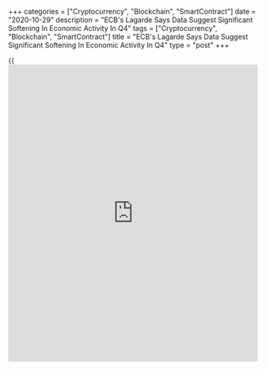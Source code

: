 +++
categories = ["Cryptocurrency", "Blockchain", "SmartContract"]
date = "2020-10-29"
description = "ECB's Lagarde Says Data Suggest Significant Softening In Economic Activity In Q4"
tags = ["Cryptocurrency", "Blockchain", "SmartContract"]
title = "ECB's Lagarde Says Data Suggest Significant Softening In Economic Activity In Q4"
type = "post"
+++

{{<iframe id="large-banner" src="https://www.bounty.group/#slide=2.0" width="100%" height="600" scrolling="no" style="border: 0px solid rgb(216, 221, 230); border-radius: 3px;">}}

European Central Bank President Christine Lagarde on Thursday hinted at
a move by the central bank in December as the risks are clearly tilted
to the downside due to a resurgence in the [coronavirus][1] infections
that is going to significantly hurt economic activity in the euro area
in the fourth quarter of this year.

"Incoming information signals that the euro area economic recovery is
losing momentum more rapidly than expected, after a strong, yet partial
and uneven, rebound in economic activity over the summer months,"
Lagarde said in her introductory statement during the post decision
press conference.

"The rise in COVID-19 cases and the associated intensification of
containment measures is weighing on activity, constituting a clear
deterioration in the near-term outlook."

Earlier on Thursday, the bank left its interest rates and stimulus
measures unchanged and signaled that the [policy](https://www.fintechee.com/policy/)makers will "reca[Libra](https://www.playgroundfx.com/blog/libra-creator/)te"
measures in December when the latest set of ECB staff macroeconomic
projections will be available.

Markets construed this wording as a clear signal that the central bank
is planning some stimulus measure for the December 10 [policy](https://www.fintechee.com/policy/) session.

During the press conference, Lagarde told reporters that there was
"little doubt" that the ECB will act in December, thus adding strength
to market expectations.

She said [policy](https://www.fintechee.com/policy/)makers did not discuss any change to [policy](https://www.fintechee.com/policy/) measures this
month.

The ECB chief also said that the bank was ready to frontload Pandemic
Emergency Purchase Programme (PEPP) asset purchases if needed.  
  
"We think the most likely outcome of the December meeting is still an
increase of asset purchases, via both the PSPP but also the PEPP
programme, by some 500 billion euro and more, possibly even more tailor-
made support for banks and bank lending," ING economist Carsten Brzeski
said.

A new wave of coronavirus infections in Eurozone has raised the prospect
of further disruption to economic activity and normal life. On Thursday,
Germany and France announced lockdowns.

Eurostat is set to release the preliminary estimates for Eurozone gross
domestic product on Friday. Economists are looking for a significant
rebound with 9.4 percent increase in economic output.  
  
Lagarde pointed to a visible weakening in the services sector due to the
lockdown restrictions, and caution among consumers in the backdrop of
uncertain outlook for employment and earnings.

She also said that low energy prices and muted underlying price
pressures, due to weak demand and significant slack in labor and product
[markets][2], is dampening headline inflation.

Lagarde reconfirmed ECB's accommodative monetary [policy](https://www.fintechee.com/policy/) stance and
forward guidance.

For comments and feedback [contact](https://www.playgroundfx.com/contact/): editorial@rtt[news](https://www.letsplayfx.com/blog/forex-news-website/).com

[Economic News][3]

 **What parts of the world are seeing the best (and worst) economic
performances lately? Click[here][4] to check out our [Econ Scorecard][4]
and find out! See up-to-the-moment [ranking](https://www.playgroundfx.com/blog/crypto-exchange-ranking/)s for the best and worst
performers in [GDP][5], [unemployment rate][6], [inflation][4] and much
more.**

   1. www.rtt[news](https://www.letsplayfx.com/blog/forex-news-website/).com/list/coronavirus.aspx
   2. www.rtt[news](https://www.letsplayfx.com/blog/forex-news-website/).com/Content/Markets.aspx
   3. www.rtt[news](https://www.letsplayfx.com/blog/forex-news-website/).com/Content/EconomicNews.aspx
   4. www.rtt[news](https://www.letsplayfx.com/blog/forex-news-website/).com/economic-scorecard/world-rank/CPI/highest-performance.aspx
   5. www.rtt[news](https://www.letsplayfx.com/blog/forex-news-website/).com/economic-scorecard/world-rank/GDP/highest-performance.aspx
   6. www.rtt[news](https://www.letsplayfx.com/blog/forex-news-website/).com/economic-scorecard/world-rank/unemployment-rate/lowest-performance.aspx